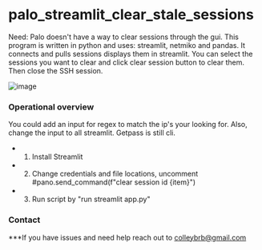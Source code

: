 # palo_streamlit_clear_stale_sessions

Need: Palo doesn't have a way to clear sessions through the gui. This program is written in python and uses: streamlit, netmiko and pandas. It connects and pulls sessions displays them in streamlit. You can select the sessions you want to clear and click clear session button to clear them. Then close the SSH session.

![image](https://user-images.githubusercontent.com/50241257/219487024-7c7e52cd-b4e7-4788-914c-6cb873caa600.png)


### Operational overview
You could add an input for regex to match the ip's your looking for. Also, change the input to all streamlit. Getpass is still cli.

* 1. Install Streamlit 
* 2. Change credentials and file locations, uncomment #pano.send_command(f"clear session id {item}")
* 3. Run script by "run streamlit app.py"


### Contact
***If you have issues and need help reach out to colleybrb@gmail.com
